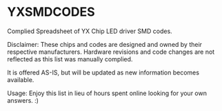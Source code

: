 # YXSMDCODES
Complied Spreadsheet of YX Chip LED driver SMD codes.

Disclaimer: These chips and codes are designed and owned by their respective manufacturers. Hardware revisions and code changes are not reflected as this list was manually complied.

It is offered AS-IS, but will be updated as new information becomes available.

Usage:
Enjoy this list in lieu of hours spent online looking for your own answers. :)
